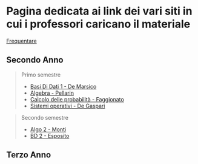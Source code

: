 # Pagina dedicata ai link dei vari siti in cui i professori caricano il materiale

[Frequentare](https://corsidilaurea.uniroma1.it/it/corso/2024/29923/programmazione)

## Secondo Anno
> Primo semestre 
>- [Basi Di Dati 1 - De Marsico](https://sites.google.com/di.uniroma1.it/basididati-modulo1canalem-z?usp=sharing)  
>- [Algebra - Pellarin](https://drive.google.com/drive/folders/1IBBff-5DaA1tpisj7XJSW9FGGEKoE26N)  
>- [Calcolo delle probabilità - Faggionato](https://drive.google.com/drive/folders/10VKiGTtRtk1o3Y6BigF9bBqydGLgoJbM)  
>- [Sistemi operativi - De Gaspari](https://classroom.google.com/u/1/c/NzE4Mzc4OTk5Nzgz)

> Secondo semestre 
>- [Algo 2 - Monti](https://twiki.di.uniroma1.it/twiki/view/Algoritmi2/PALGdiario2014_2)  
>- [BD 2 - Esposito](https://elearning.uniroma1.it/course/section.php?id=263464)  
## Terzo Anno

